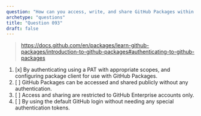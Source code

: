 ```yaml
---
question: "How can you access, write, and share GitHub Packages within your projects?"
archetype: "questions"
title: "Question 093"
draft: false
---
```


> https://docs.github.com/en/packages/learn-github-packages/introduction-to-github-packages#authenticating-to-github-packages
1. [x] By authenticating using a PAT with appropriate scopes, and configuring package client for use with GitHub Packages.
2. [ ] GitHub Packages can be accessed and shared publicly without any authentication.
1. [ ] Access and sharing are restricted to GitHub Enterprise accounts only.
1. [ ] By using the default GitHub login without needing any special authentication tokens.
